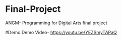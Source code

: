 # Final-Project
ANGM- Programming for Digital Arts final project

#Demo
Demo Video- https://youtu.be/YEZSmyTAPaQ
